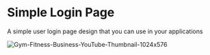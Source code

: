 # Simple Login Page
A simple user login page design that you can use in your applications

![Gym-Fitness-Business-YouTube-Thumbnail-1024x576](https://github.com/tahacinar/Simple-Login-Page/assets/51681268/4d80329f-cad3-46ab-b48a-baac2a761cee)
